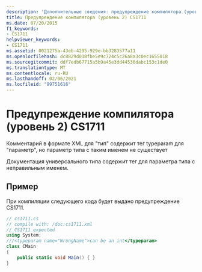 ```yaml
---
description: 'Дополнительные сведения: предупреждение компилятора (уровень 2) CS1711'
title: Предупреждение компилятора (уровень 2) CS1711
ms.date: 07/20/2015
f1_keywords:
- CS1711
helpviewer_keywords:
- CS1711
ms.assetid: 0021275a-43eb-4295-929e-bb3283577a11
ms.openlocfilehash: dc8829d018fbe5e9c724c5c26a8a3c0ec1655018
ms.sourcegitcommit: ddf7edb67715a5b9a45e3dd44536dabc153c1de0
ms.translationtype: MT
ms.contentlocale: ru-RU
ms.lasthandoff: 02/06/2021
ms.locfileid: "99751616"
---
```

# <a name="compiler-warning-level-2-cs1711"></a>Предупреждение компилятора (уровень 2) CS1711

Комментарий в формате XML для "тип" содержит тег typeparam для "параметр", но параметр типа с таким именем не существует  
  
 Документация универсального типа содержит тег для параметра типа с неправильным именем.  
  
## <a name="example"></a>Пример  

 При компиляции следующего кода будет выдано предупреждение CS1711.  
  
```csharp  
// cs1711.cs  
// compile with: /doc:cs1711.xml  
// CS1711 expected  
using System;  
///<typeparam name="WrongName">can be an int</typeparam>  
class CMain  
{  
    public static void Main() { }  
}  
```

